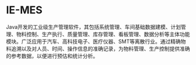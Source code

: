 # IE-MES
Java开发的工业级生产管理软件，其包括系统管理、车间基础数据建模、计划管理、物料控制、生产执行、质量管理、库存管理、看板管理、数据分析等主体功能模块。广泛应用于汽车、高科技电子、医疗仪器、SMT等离散行业。通过精确物料追溯以及对人员、时间、操作信息的准确记录，为物料管理、生产控制提供准确的参考数据，以便进行预估和统计分析。